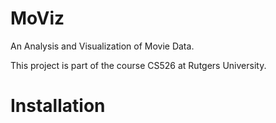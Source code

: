 # MoViz
An Analysis and Visualization of Movie Data.

This project is part of the course CS526 at Rutgers University.

# Installation
